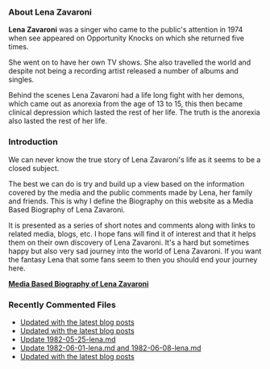 ### About Lena Zavaroni

<p><strong>Lena Zavaroni</strong> was a singer who came to the public's attention in 1974 when see appeared on Opportunity Knocks on which she returned five times.</p>

<p>She went on to have her own TV shows. She also travelled the world and despite not being a recording artist released a number of albums and singles.</p>

<p>Behind the scenes Lena Zavaroni had a life long fight with her demons, which came out as anorexia from the age of 13 to 15, this then became clinical depression which lasted the rest of her life. The truth is the anorexia also lasted the rest of her life.</p>

### Introduction

<p>We can never know the true story of Lena Zavaroni's life as it seems to be a closed subject.</p>

<p>The best we can do is try and build up a view based on the information covered by the media and the public comments made by Lena, her family and friends. This is why I define the Biography on this website as a Media Based Biography of Lena Zavaroni.</p>

<p>It is presented as a series of short notes and comments along with links to related media, blogs, etc. I hope fans will find it of interest and that it helps them on their own discovery of Lena Zavaroni. It's a hard but sometimes happy but also very sad journey into the world of Lena Zavaroni. If you want the fantasy Lena that some fans seem to then you should end your journey here.</p>

<a href="https://fanzoflenazavaroni.github.io/biography/lena-zavaroni/"><strong>Media Based Biography of Lena Zavaroni</strong></a>

### Recently Commented Files

<!-- BLOG-POST-LIST:START -->
- [Updated with the latest blog posts](https://github.com/FanzOfLenaZavaroni/fanzoflenazavaroni.github.io/commit/0f3242c3b7c9752724ac48f7fb853177ff1240de)
- [Updated with the latest blog posts](https://github.com/FanzOfLenaZavaroni/fanzoflenazavaroni.github.io/commit/296e692f3cdb3bc6a0221ff50a9eb93bdac6a079)
- [Update 1982-05-25-lena.md](https://github.com/FanzOfLenaZavaroni/fanzoflenazavaroni.github.io/commit/9e751374311d78bc14bc4b740df827d262cac667)
- [Update 1982-06-01-lena.md and 1982-06-08-lena.md](https://github.com/FanzOfLenaZavaroni/fanzoflenazavaroni.github.io/commit/51a4f976973fd377e01eebbb80b6322170aecfa8)
- [Updated with the latest blog posts](https://github.com/FanzOfLenaZavaroni/fanzoflenazavaroni.github.io/commit/d07fd5acffb66ee237e1790a735b01efe6558a39)
<!-- BLOG-POST-LIST:END -->
